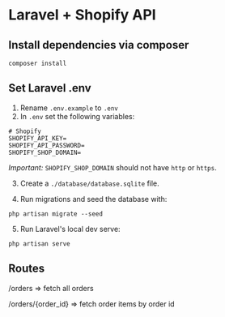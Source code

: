 # Laravel + Shopify API

## Install dependencies via composer

```
composer install
```

## Set Laravel .env

1. Rename `.env.example` to `.env`
2. In `.env` set the following variables:

```
# Shopify
SHOPIFY_API_KEY=
SHOPIFY_API_PASSWORD=
SHOPIFY_SHOP_DOMAIN=
```

_Important:_ `SHOPIFY_SHOP_DOMAIN` should not have `http` or `https`.

3. Create a `./database/database.sqlite` file.

4. Run migrations and seed the database with:

```
php artisan migrate --seed
```

5. Run Laravel's local dev serve:

```
php artisan serve
```

## Routes

/orders => fetch all orders

/orders/{order_id} => fetch order items by order id
